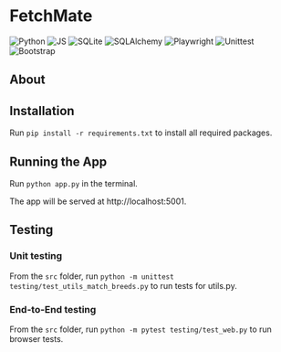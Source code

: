 # FetchMate


![Python](https://img.shields.io/badge/-Python-blue?logo=python&logoColor=white&style=plastic)
![JS](https://img.shields.io/badge/JavaScript-F7DF1E?logo=javascript&logoColor=white&style=plastic)
![SQLite](https://img.shields.io/badge/SQLite-044a64?logo=sqlite&logoColor=white&style=plastic)
![SQLAlchemy](https://img.shields.io/badge/SQL%20Alchemy-778877?logo=sqlalchemy&logoColor=white&style=plastic)
![Playwright](https://img.shields.io/badge/Playwright-green?logo=playwright&logoColor=white&style=plastic)
![Unittest](https://img.shields.io/badge/Unittest-FF9900?logo=unittest&logoColor=white&style=plastic)
![Bootstrap](https://img.shields.io/badge/Bootstrap-712cf9?logo=bootstrap&logoColor=white&style=plastic)


## About


## Installation

Run `pip install -r requirements.txt` to install all required packages.

## Running the App

Run `python app.py` in the terminal.

The app will be served at http://localhost:5001.


## Testing

### Unit testing

From the `src` folder, run `python -m unittest testing/test_utils_match_breeds.py` to run tests for utils.py.

### End-to-End testing

From the `src` folder, run `python -m pytest testing/test_web.py` to run browser tests.
